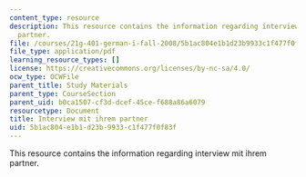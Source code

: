 ```yaml
---
content_type: resource
description: This resource contains the information regarding interview mit ihrem
  partner.
file: /courses/21g-401-german-i-fall-2008/5b1ac804e1b1d23b9933c1f477f0f83f_MIT21G_401F08_inter_zu_di.pdf
file_type: application/pdf
learning_resource_types: []
license: https://creativecommons.org/licenses/by-nc-sa/4.0/
ocw_type: OCWFile
parent_title: Study Materials
parent_type: CourseSection
parent_uid: b0ca1507-cf3d-dcef-45ce-f688a86a6079
resourcetype: Document
title: Interview mit ihrem partner
uid: 5b1ac804-e1b1-d23b-9933-c1f477f0f83f
---
```

This resource contains the information regarding interview mit ihrem partner.